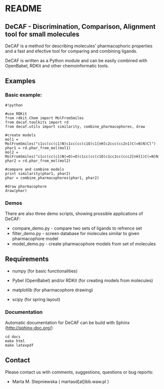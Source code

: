 # README #

## DeCAF - Discrimination, Comparison, Alignment tool for small molecules ##

DeCAF is a method for describing molecules' pharmacophoric properties and a fast and efective tool for comparing and combining ligands.

DeCAF is written as a Python module and can be easily combined with OpenBabel, RDKit and other chemoinformatic tools.


## Examples ##

### Basic example: ###
```
#!python

#use RDKit
from rdkit.Chem import MolFromSmiles
from decaf.toolkits import rd
from decaf.utils import similarity, combine_pharmacophores, draw

#create models
mol1 = MolFromSmiles("c1cc(cc(c1)N)c1cc(cc(c1O)c1[nH]c2ccc(cc2n1)C(=N)N)Cl")
phar1 = rd.phar_from_mol(mol1)
mol2 = MolFromSmiles("c1cc(cc(c1)N(=O)=O)c1cc(cc(c1O)c1cc2cc(ccc2[nH]1)C(=N)N)CC(=O)O")
phar2 = rd.phar_from_mol(mol2)

#compare and combine models
print similarity(phar1, phar2)
phar = combine_pharmacophores(phar1, phar2)

#draw pharmacophore
draw(phar)
```

### Demos ###
There are also three demo scripts, showing prossible applications of DeCAF:

* compare_demo.py - compare two sets of ligands to refrence set
* filter_demo.py - screen database for molecules similar to given pharmacophore model
* model_demo.py - create pharmacophore models from set of molecules

## Requirements ##
* numpy (for basic functionalities)

* Pybel (OpenBabel) and/or RDKit (for creating models from molecules)
* matplotlib (for pharmacophore drawing)
* scipy (for spring layout)

### Documentation
Automatic documentation for DeCAF can be build with Sphinx (http://sphinx-doc.org/)

```
cd docs
make html
make latexpdf
```


## Contact ##

Please contact us with comments, suggestions, questions or bug reports:

* Marta M. Stepniewska ( martasd[at]ibb.waw.pl )

